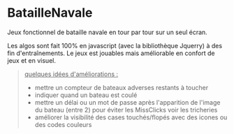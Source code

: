 # BatailleNavale

Jeux fonctionnel de bataille navale en tour par tour sur un seul écran.

Les algos sont fait 100% en javascript (avec la bibliothèque Jquerry) à des fin d'entraînements.
Le jeux est jouables mais améliorable en confort de jeux et en visuel.

> <ins> quelques idées d'améliorations : </ins>
> - mettre un compteur de bateaux adverses restants à toucher
> - indiquer quand un bateau est coulé
> - mettre un délai ou un mot de passe après l'apparition de l'image du bateau (entre 2) pour éviter les MissClicks voir les tricheries
> - améliorer la visibilité des cases touchés/flopés avec des icones ou des codes couleurs
